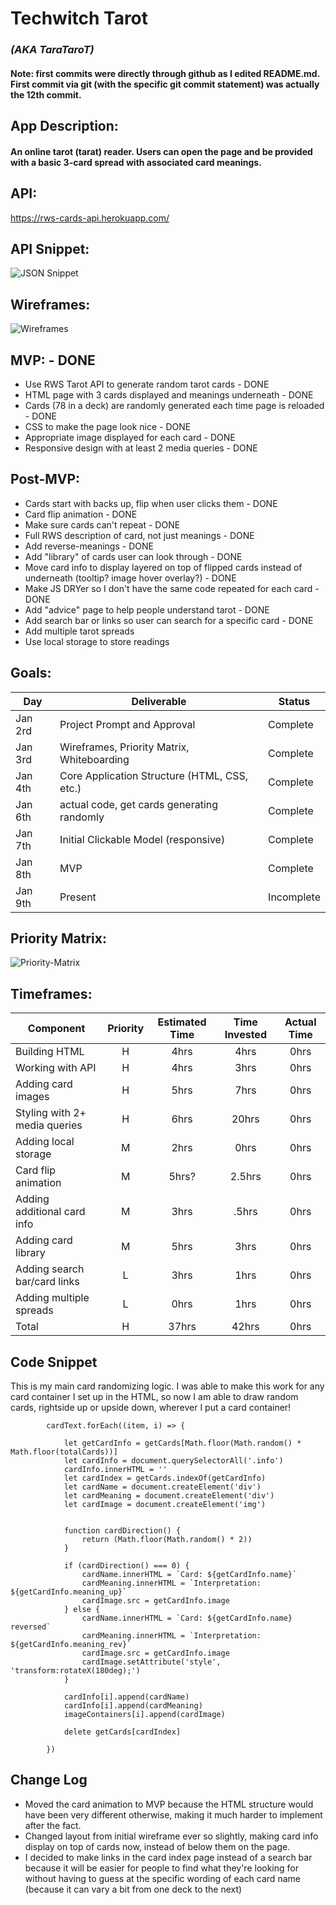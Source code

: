 # Techwitch Tarot

### _(AKA TaraTaroT)_

#### Note: first commits were directly through github as I edited README.md. First commit via git (with the specific git commit statement) was actually the 12th commit.

## App Description:
#### An online tarot (tarat) reader. Users can open the page and be provided with a basic 3-card spread with associated card meanings.

## API: 
<https://rws-cards-api.herokuapp.com/>

## API Snippet:
![JSON Snippet](https://res.cloudinary.com/dxvcs5ehh/image/upload/v1577993116/JSON_Snippet_kcufzx.jpg)

## Wireframes:
![Wireframes](https://res.cloudinary.com/dxvcs5ehh/image/upload/v1577992837/Wireframes_kyqvdt.jpg)

## MVP: - DONE
- Use RWS Tarot API to generate random tarot cards - DONE
- HTML page with 3 cards displayed and meanings underneath - DONE
- Cards (78 in a deck) are randomly generated each time page is reloaded - DONE
- CSS to make the page look nice - DONE
- Appropriate image displayed for each card - DONE
- Responsive design with at least 2 media queries - DONE

## Post-MVP:
- Cards start with backs up, flip when user clicks them - DONE
- Card flip animation - DONE
- Make sure cards can't repeat - DONE
- Full RWS description of card, not just meanings - DONE
- Add reverse-meanings - DONE
- Add "library" of cards user can look through - DONE
- Move card info to display layered on top of flipped cards instead of underneath (tooltip? image hover overlay?) - DONE
- Make JS DRYer so I don't have the same code repeated for each card - DONE
- Add "advice" page to help people understand tarot - DONE
- Add search bar or links so user can search for a specific card - DONE
- Add multiple tarot spreads
- Use local storage to store readings

## Goals:
|  Day | Deliverable | Status
|---|---| ---|
|Jan 2rd| Project Prompt and Approval | Complete
|Jan 3rd| Wireframes, Priority Matrix, Whiteboarding | Complete
|Jan 4th| Core Application Structure (HTML, CSS, etc.) | Complete
|Jan 6th| actual code, get cards generating randomly | Complete
|Jan 7th| Initial Clickable Model (responsive)  | Complete
|Jan 8th| MVP | Complete
|Jan 9th| Present | Incomplete

## Priority Matrix:
![Priority-Matrix](https://res.cloudinary.com/dxvcs5ehh/image/upload/v1577992837/Priority_Matrix_bud7qp.jpg)

## Timeframes:
| Component | Priority | Estimated Time | Time Invested | Actual Time |
| --- | :---: |  :---: | :---: | :---: |
| Building HTML | H | 4hrs | 4hrs | 0hrs |
| Working with API | H | 4hrs | 3hrs | 0hrs |
| Adding card images | H | 5hrs | 7hrs | 0hrs |
| Styling with 2+ media queries | H | 6hrs | 20hrs | 0hrs |
| Adding local storage | M | 2hrs | 0hrs | 0hrs |
| Card flip animation | M | 5hrs? | 2.5hrs | 0hrs |
| Adding additional card info | M | 3hrs | .5hrs | 0hrs |
| Adding card library | M | 5hrs | 3hrs | 0hrs |
| Adding search bar/card links | L | 3hrs | 1hrs | 0hrs |
| Adding multiple spreads | L | 0hrs | 1hrs | 0hrs |
| Total | H | 37hrs| 42hrs | 0hrs |

## Code Snippet

This is my main card randomizing logic. I was able to make this work for any card container I set up in the HTML, so now I am able to draw random cards, rightside up or upside down, wherever I put a card container! 

```
        cardText.forEach((item, i) => {

            let getCardInfo = getCards[Math.floor(Math.random() * Math.floor(totalCards))]
            let cardInfo = document.querySelectorAll('.info')
            cardInfo.innerHTML = ''
            let cardIndex = getCards.indexOf(getCardInfo)
            let cardName = document.createElement('div')
            let cardMeaning = document.createElement('div')
            let cardImage = document.createElement('img')

            
            function cardDirection() {
                return (Math.floor(Math.random() * 2))
            }
            
            if (cardDirection() === 0) {
                cardName.innerHTML = `Card: ${getCardInfo.name}`
                cardMeaning.innerHTML = `Interpretation: ${getCardInfo.meaning_up}`
                cardImage.src = getCardInfo.image
            } else {
                cardName.innerHTML = `Card: ${getCardInfo.name} reversed`
                cardMeaning.innerHTML = `Interpretation: ${getCardInfo.meaning_rev}`
                cardImage.src = getCardInfo.image
                cardImage.setAttribute('style', 'transform:rotateX(180deg);')
            }

            cardInfo[i].append(cardName)
            cardInfo[i].append(cardMeaning)
            imageContainers[i].append(cardImage)

            delete getCards[cardIndex]
            
        })
```

## Change Log
- Moved the card animation to MVP because the HTML structure would have been very different otherwise, making it much harder to implement after the fact.
- Changed layout from initial wireframe ever so slightly, making card info display on top of cards now, instead of below them on the page.
- I decided to make links in the card index page instead of a search bar because it will be easier for people to find what they're looking for without having to guess at the specific wording of each card name (because it can vary a bit from one deck to the next)